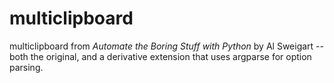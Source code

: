 # multiclipboard

multiclipboard from _Automate the Boring Stuff with Python_ by Al Sweigart -- both the original, and a derivative extension that uses argparse for option parsing.

